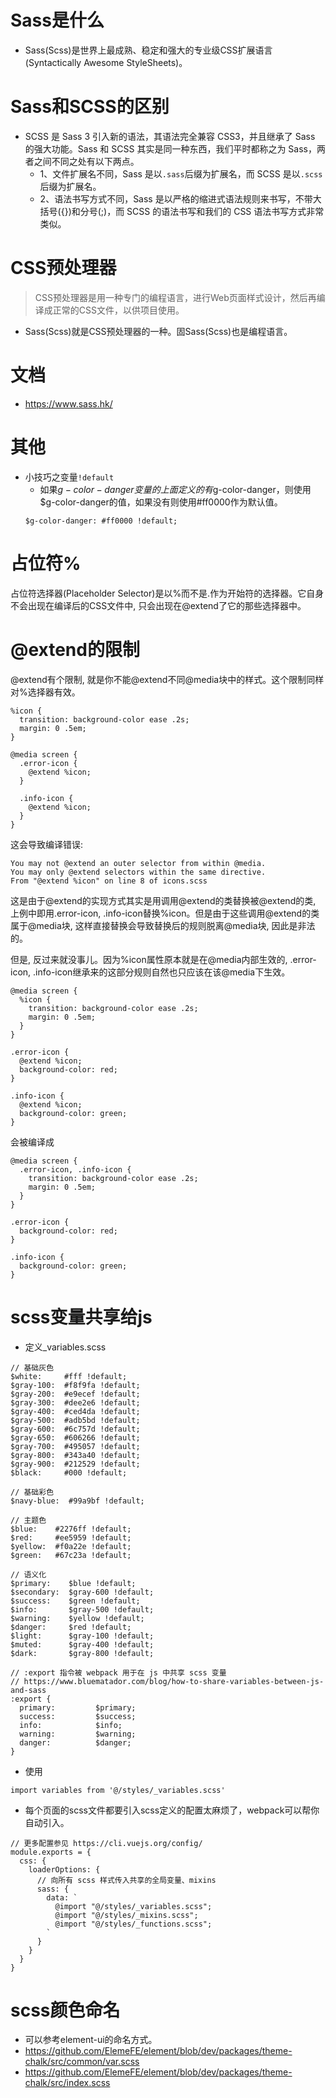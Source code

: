 # Sass是什么
* Sass(Scss)是世界上最成熟、稳定和强大的专业级CSS扩展语言 (Syntactically Awesome StyleSheets)。

# Sass和SCSS的区别
* SCSS 是 Sass 3 引入新的语法，其语法完全兼容 CSS3，并且继承了 Sass 的强大功能。Sass 和 SCSS 其实是同一种东西，我们平时都称之为 Sass，两者之间不同之处有以下两点。
  - 1、文件扩展名不同，Sass 是以`.sass`后缀为扩展名，而 SCSS 是以`.scss`后缀为扩展名。
  - 2、语法书写方式不同，Sass 是以严格的缩进式语法规则来书写，不带大括号({})和分号(;)，而 SCSS 的语法书写和我们的 CSS 语法书写方式非常类似。
  
# CSS预处理器
> CSS预处理器是用一种专门的编程语言，进行Web页面样式设计，然后再编译成正常的CSS文件，以供项目使用。
* Sass(Scss)就是CSS预处理器的一种。固Sass(Scss)也是编程语言。
    
# 文档
* https://www.sass.hk/

# 其他
* 小技巧之变量```!default```
    - 如果$g-color-danger变量的上面定义的有$g-color-danger，则使用$g-color-danger的值，如果没有则使用#ff0000作为默认值。
    ```
    $g-color-danger: #ff0000 !default;
    ```

# 占位符%
占位符选择器(Placeholder Selector)是以%而不是.作为开始符的选择器。它自身不会出现在编译后的CSS文件中, 只会出现在@extend了它的那些选择器中。

# @extend的限制
@extend有个限制, 就是你不能@extend不同@media块中的样式。这个限制同样对%选择器有效。
```
%icon {
  transition: background-color ease .2s;
  margin: 0 .5em;
}

@media screen {
  .error-icon {
    @extend %icon;
  }

  .info-icon {
    @extend %icon;
  }
}
```
这会导致编译错误:
```
You may not @extend an outer selector from within @media.
You may only @extend selectors within the same directive.
From "@extend %icon" on line 8 of icons.scss
```
这是由于@extend的实现方式其实是用调用@extend的类替换被@extend的类, 上例中即用.error-icon, .info-icon替换%icon。但是由于这些调用@extend的类属于@media块, 这样直接替换会导致替换后的规则脱离@media块, 因此是非法的。

但是, 反过来就没事儿。因为%icon属性原本就是在@media内部生效的, .error-icon, .info-icon继承来的这部分规则自然也只应该在该@media下生效。
```
@media screen {
  %icon {
    transition: background-color ease .2s;
    margin: 0 .5em;
  }
}

.error-icon {
  @extend %icon;
  background-color: red;
}

.info-icon {
  @extend %icon;
  background-color: green;
}
```
会被编译成
```
@media screen {
  .error-icon, .info-icon {
    transition: background-color ease .2s;
    margin: 0 .5em;
  }
}

.error-icon {
  background-color: red;
}

.info-icon {
  background-color: green;
}
```

# scss变量共享给js
* 定义_variables.scss
```
// 基础灰色
$white:     #fff !default;
$gray-100:  #f8f9fa !default;
$gray-200:  #e9ecef !default;
$gray-300:  #dee2e6 !default;
$gray-400:  #ced4da !default;
$gray-500:  #adb5bd !default;
$gray-600:  #6c757d !default;
$gray-650:  #606266 !default;
$gray-700:  #495057 !default;
$gray-800:  #343a40 !default;
$gray-900:  #212529 !default;
$black:     #000 !default;

// 基础彩色
$navy-blue:  #99a9bf !default;

// 主题色
$blue:    #2276ff !default;
$red:     #ee5959 !default;
$yellow:  #f0a22e !default;
$green:   #67c23a !default;

// 语义化
$primary:    $blue !default;
$secondary:  $gray-600 !default;
$success:    $green !default;
$info:       $gray-500 !default;
$warning:    $yellow !default;
$danger:     $red !default;
$light:      $gray-100 !default;
$muted:      $gray-400 !default;
$dark:       $gray-800 !default;

// :export 指令被 webpack 用于在 js 中共享 scss 变量
// https://www.bluematador.com/blog/how-to-share-variables-between-js-and-sass
:export {
  primary:         $primary;
  success:         $success;
  info:            $info;
  warning:         $warning;
  danger:          $danger;
}
```
* 使用
```
import variables from '@/styles/_variables.scss'
```
* 每个页面的scss文件都要引入scss定义的配置太麻烦了，webpack可以帮你自动引入。
```
// 更多配置参见 https://cli.vuejs.org/config/
module.exports = {
  css: {
    loaderOptions: {
      // 向所有 scss 样式传入共享的全局变量、mixins
      sass: {
        data: `
          @import "@/styles/_variables.scss";
          @import "@/styles/_mixins.scss";
          @import "@/styles/_functions.scss";
        `
      }
    }
  }
}
```

# scss颜色命名
* 可以参考element-ui的命名方式。
* https://github.com/ElemeFE/element/blob/dev/packages/theme-chalk/src/common/var.scss
* https://github.com/ElemeFE/element/blob/dev/packages/theme-chalk/src/index.scss
